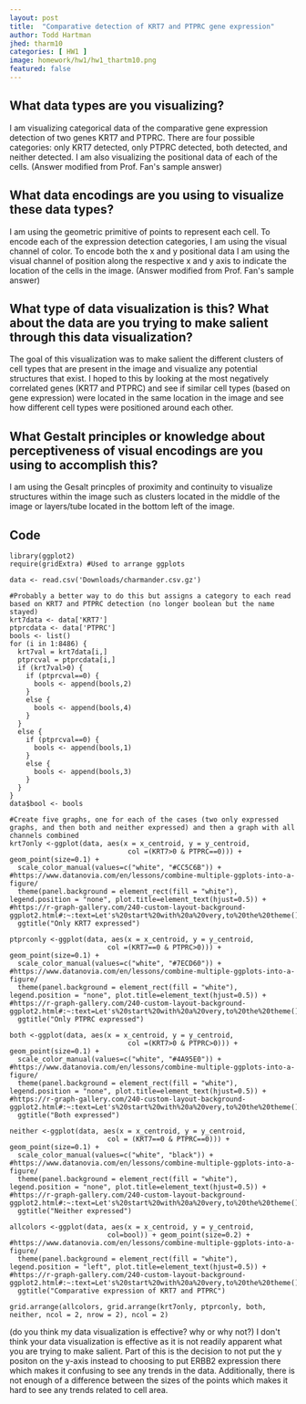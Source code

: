 ```yaml
---
layout: post
title:  "Comparative detection of KRT7 and PTPRC gene expression"
author: Todd Hartman
jhed: tharm10
categories: [ HW1 ]
image: homework/hw1/hw1_thartm10.png
featured: false
---
```


## What data types are you visualizing?
I am visualizing categorical data of the comparative gene expression detection of two genes KRT7 and PTPRC. There are four possible categories: only KRT7 detected, only PTPRC detected, both detected, and neither detected. I am also visualizing the positional data of each of the cells. (Answer modified from Prof. Fan's sample answer)

## What data encodings are you using to visualize these data types?
I am using the geometric primitive of points to represent each cell. To encode each of the expression detection categories, I am using the visual channel of color. To encode both the x and y positional data I am using the visual channel of position along the respective x and y axis to indicate the location of the cells in the image. (Answer modified from Prof. Fan's sample answer)  

## What type of data visualization is this? What about the data are you trying to make salient through this data visualization? 
The goal of this visualization was to make salient the different clusters of cell types that are present in the image and visualize any potential structures that exist. I hoped to this by looking at the most negatively correlated genes (KRT7 and PTPRC) and see if similar cell types (based on gene expression) were located in the same location in the image and see how different cell types were positioned around each other.  

## What Gestalt principles or knowledge about perceptiveness of visual encodings are you using to accomplish this?
I am using the Gesalt princples of proximity and continuity to visualize structures within the image such as clusters located in the middle of the image or layers/tube located in the bottom left of the image. 

## Code

```{r}
library(ggplot2)
require(gridExtra) #Used to arrange ggplots

data <- read.csv('Downloads/charmander.csv.gz')

#Probably a better way to do this but assigns a category to each read based on KRT7 and PTPRC detection (no longer boolean but the name stayed)
krt7data <- data['KRT7']
ptprcdata <- data['PTPRC']
bools <- list()
for (i in 1:8486) {
  krt7val = krt7data[i,]
  ptprcval = ptprcdata[i,]
  if (krt7val>0) {
    if (ptprcval==0) {
      bools <- append(bools,2)
    }
    else {
      bools <- append(bools,4)
    }
  }
  else {
    if (ptprcval==0) {
      bools <- append(bools,1)
    }
    else {
      bools <- append(bools,3)
    }
  }
}
data$bool <- bools

#Create five graphs, one for each of the cases (two only expressed graphs, and then both and neither expressed) and then a graph with all channels combined
krt7only <-ggplot(data, aes(x = x_centroid, y = y_centroid,
                             col =(KRT7>0 & PTPRC==0))) + geom_point(size=0.1) +
  scale_color_manual(values=c("white", "#CC5C6B")) + #https://www.datanovia.com/en/lessons/combine-multiple-ggplots-into-a-figure/
  theme(panel.background = element_rect(fill = "white"), legend.position = "none", plot.title=element_text(hjust=0.5)) + #https://r-graph-gallery.com/240-custom-layout-background-ggplot2.html#:~:text=Let's%20start%20with%20a%20very,to%20the%20theme()%20function.
  ggtitle("Only KRT7 expressed")

ptprconly <-ggplot(data, aes(x = x_centroid, y = y_centroid,
                        col =(KRT7==0 & PTPRC>0))) + geom_point(size=0.1) +
  scale_color_manual(values=c("white", "#7ECD60")) + #https://www.datanovia.com/en/lessons/combine-multiple-ggplots-into-a-figure/
  theme(panel.background = element_rect(fill = "white"), legend.position = "none", plot.title=element_text(hjust=0.5)) + #https://r-graph-gallery.com/240-custom-layout-background-ggplot2.html#:~:text=Let's%20start%20with%20a%20very,to%20the%20theme()%20function.
  ggtitle("Only PTPRC expressed")

both <-ggplot(data, aes(x = x_centroid, y = y_centroid,
                             col =(KRT7>0 & PTPRC>0))) + geom_point(size=0.1) +
  scale_color_manual(values=c("white", "#4A95E0")) + #https://www.datanovia.com/en/lessons/combine-multiple-ggplots-into-a-figure/
  theme(panel.background = element_rect(fill = "white"), legend.position = "none", plot.title=element_text(hjust=0.5)) + #https://r-graph-gallery.com/240-custom-layout-background-ggplot2.html#:~:text=Let's%20start%20with%20a%20very,to%20the%20theme()%20function.
  ggtitle("Both expressed")

neither <-ggplot(data, aes(x = x_centroid, y = y_centroid,
                        col = (KRT7==0 & PTPRC==0))) + geom_point(size=0.1) +
  scale_color_manual(values=c("white", "black")) + #https://www.datanovia.com/en/lessons/combine-multiple-ggplots-into-a-figure/
  theme(panel.background = element_rect(fill = "white"), legend.position = "none", plot.title=element_text(hjust=0.5)) + #https://r-graph-gallery.com/240-custom-layout-background-ggplot2.html#:~:text=Let's%20start%20with%20a%20very,to%20the%20theme()%20function.
  ggtitle("Neither expressed")

allcolors <-ggplot(data, aes(x = x_centroid, y = y_centroid,
                        col=bool)) + geom_point(size=0.2) + #https://www.datanovia.com/en/lessons/combine-multiple-ggplots-into-a-figure/
  theme(panel.background = element_rect(fill = "white"), legend.position = "left", plot.title=element_text(hjust=0.5)) + #https://r-graph-gallery.com/240-custom-layout-background-ggplot2.html#:~:text=Let's%20start%20with%20a%20very,to%20the%20theme()%20function.
  ggtitle("Comparative expression of KRT7 and PTPRC")

grid.arrange(allcolors, grid.arrange(krt7only, ptprconly, both, neither, ncol = 2, nrow = 2), ncol = 2) 
```

(do you think my data visualization is effective? why or why not?)
I don't think your data visualization is effective as it is not readily apparent what you are trying to make salient. Part of this is the decision to not put the y positon on the y-axis instead to choosing to put ERBB2 expression there which makes it confusing to see any trends in the data. Additionally, there is not enough of a difference between the sizes of the points which makes it hard to see any trends related to cell area. 
